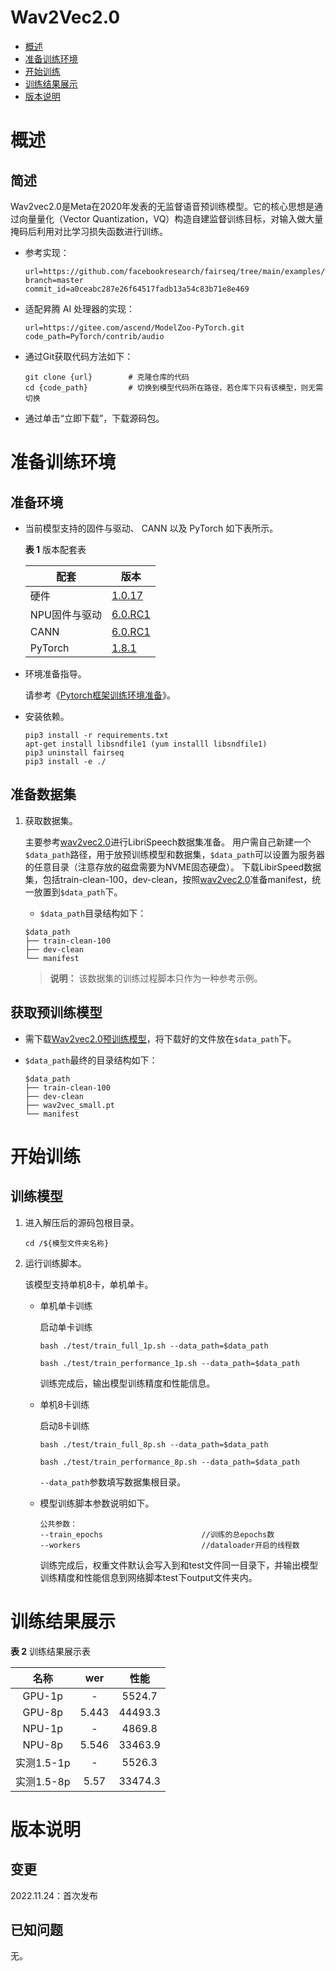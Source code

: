 # Wav2Vec2.0

-   [概述](概述.md)
-   [准备训练环境](准备训练环境.md)
-   [开始训练](开始训练.md)
-   [训练结果展示](训练结果展示.md)
-   [版本说明](版本说明.md)

# 概述

## 简述

Wav2vec2.0是Meta在2020年发表的无监督语音预训练模型。它的核心思想是通过向量量化（Vector Quantization，VQ）构造自建监督训练目标，对输入做大量掩码后利用对比学习损失函数进行训练。

- 参考实现：
  
  ```
  url=https://github.com/facebookresearch/fairseq/tree/main/examples/wav2vec
  branch=master
  commit_id=a0ceabc287e26f64517fadb13a54c83b71e8e469
  ```
- 适配昇腾 AI 处理器的实现：

    ```
    url=https://gitee.com/ascend/ModelZoo-PyTorch.git
    code_path=PyTorch/contrib/audio
    ```

- 通过Git获取代码方法如下：
  
    ```
    git clone {url}        # 克隆仓库的代码   
    cd {code_path}         # 切换到模型代码所在路径，若仓库下只有该模型，则无需切换
    ```
    
- 通过单击“立即下载”，下载源码包。

# 准备训练环境

## 准备环境

- 当前模型支持的固件与驱动、 CANN 以及 PyTorch 如下表所示。

  **表 1**  版本配套表

  | 配套       | 版本                                                         |
  | ---------- | ------------------------------------------------------------ |
  | 硬件 | [1.0.17](https://www.hiascend.com/hardware/firmware-drivers?tag=commercial) |
  | NPU固件与驱动 | [6.0.RC1](https://www.hiascend.com/hardware/firmware-drivers?tag=commercial) |
  | CANN       | [6.0.RC1](https://www.hiascend.com/software/cann/commercial?version=6.0.RC1) |
  | PyTorch    | [1.8.1](https://gitee.com/ascend/pytorch/tree/master/) |

- 环境准备指导。

  请参考《[Pytorch框架训练环境准备](https://www.hiascend.com/document/detail/zh/ModelZoo/pytorchframework/ptes)》。
  
- 安装依赖。

  ```
  pip3 install -r requirements.txt
  apt-get install libsndfile1 (yum installl libsndfile1)
  pip3 uninstall fairseq
  pip3 install -e ./
  ```
  


## 准备数据集

1. 获取数据集。

   主要参考[wav2vec2.0](https://github.com/facebookresearch/fairseq/tree/main/examples/wav2vec)进行LibriSpeech数据集准备。
   用户需自己新建一个`$data_path`路径，用于放预训练模型和数据集，`$data_path`可以设置为服务器的任意目录（注意存放的磁盘需要为NVME固态硬盘）。
   下载LibirSpeed数据集，包括train-clean-100，dev-clean，按照[wav2vec2.0](https://github.com/facebookresearch/fairseq/tree/main/examples/wav2vec)准备manifest，统一放置到`$data_path`下。
   - `$data_path`目录结构如下：
    ```
    $data_path
    ├── train-clean-100
    ├── dev-clean
    └── manifest

    ```

   > **说明：** 
   >该数据集的训练过程脚本只作为一种参考示例。

## 获取预训练模型

- 需下载[Wav2vec2.0预训练模型](https://dl.fbaipublicfiles.com/fairseq/wav2vec/wav2vec_small.pt)，将下载好的文件放在`$data_path`下。

- `$data_path`最终的目录结构如下：
    ```
    $data_path
    ├── train-clean-100
    ├── dev-clean
    ├── wav2vec_small.pt
    └── manifest

    ```

# 开始训练

## 训练模型

1. 进入解压后的源码包根目录。

   ```
   cd /${模型文件夹名称} 
   ```

2. 运行训练脚本。

   该模型支持单机8卡，单机单卡。

   - 单机单卡训练

     启动单卡训练

     ```
     bash ./test/train_full_1p.sh --data_path=$data_path
     ```
     ```
     bash ./test/train_performance_1p.sh --data_path=$data_path
     ```
    
     训练完成后，输出模型训练精度和性能信息。

   - 单机8卡训练

     启动8卡训练

     ```
     bash ./test/train_full_8p.sh --data_path=$data_path
     ```
     ```
     bash ./test/train_performance_8p.sh --data_path=$data_path
     ```
     `--data_path`参数填写数据集根目录。

   - 模型训练脚本参数说明如下。

      ```
      公共参数：
      --train_epochs                      //训练的总epochs数
      --workers                           //dataloader开启的线程数
      ```
    
     训练完成后，权重文件默认会写入到和test文件同一目录下，并输出模型训练精度和性能信息到网络脚本test下output文件夹内。


# 训练结果展示

**表 2**  训练结果展示表

|  名称  | wer  | 性能 |
| :----: | :---: | :--: |
| GPU-1p |   -   | 5524.7  |
| GPU-8p | 5.443  | 44493.3 |
| NPU-1p |   -   | 4869.8  |
| NPU-8p | 5.546 | 33463.9 |
| 实测1.5-1p |   -   | 5526.3  |
| 实测1.5-8p | 5.57 | 33474.3 |


# 版本说明

## 变更

2022.11.24：首次发布

## 已知问题


无。